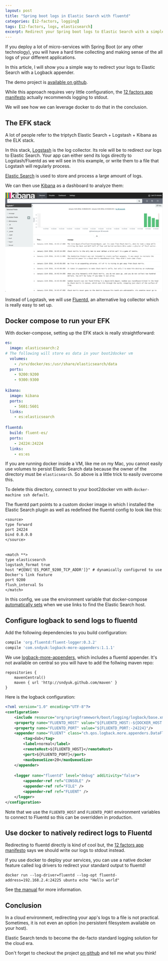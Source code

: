 ```yaml
---
layout: post
title: "Spring boot logs in Elastic Search with fluentd"
categories: [12-factors, logging]
tags: [12-factors, logs, elasticsearch]
excerpt: Redirect your Spring boot logs to Elastic Search with a simple logback appender
---
```


If you deploy a lot of micro-services with Spring Boot (or any other technology),
you will have a hard time collecting and making sense of the all logs of your different
applications.

In this article, I will show you a simple way to redirect your logs to Elastic Search
with a Logback appender.

The demo project is [available on github](https://github.com/geowarin/fluentd-boot).

While this approach requires very little configuration, the [12 factors app manifesto](http://12factor.net/logs) actually recommends logging to stdout.

We will see how we can leverage docker to do that in the conclusion.

## The EFK stack

A lot of people refer to the triptych Elastic Search + Logstash + Kibana as the ELK
stack.

In this stack, [Logstash](https://www.elastic.co/products/logstash) is the log collector. Its role will be to redirect our
logs to Elastic Search.
Your app can either send its logs directly to Logstash/Fluentd as we will see in this example,
or write them to a file that Logstash will regularly process.

[Elastic Search](https://www.elastic.co/products/elasticsearch) is used to store and process a large amount of logs.

We can then use [Kibana](https://www.elastic.co/products/kibana) as a dashboard to analyze them:

![Kibana](/assets/images/articles/2016-01-kibana.png "Kibana")

Instead of Logstash, we will use [Fluentd](http://www.fluentd.org/), an alternative log collector which is really
easy to set up.

## Docker compose to run your EFK

With docker-compose, setting up the EFK stack is really straightforward:

```yaml
es:
  image: elasticsearch:2
# The following will store es data in your boot2docker vm
  volumes:
    - /srv/docker/es:/usr/share/elasticsearch/data
  ports:
    - 9200:9200
    - 9300:9300

kibana:
  image: kibana
  ports:
    - 5601:5601
  links:
    - es:elasticsearch

fluentd:
  build: fluent-es/
  ports:
    - 24224:24224
  links:
    - es:es
```

If you are running docker inside a VM, like me on my Mac, you cannot easily use volumes to
persist Elastic Search data because the owner of the directory must be `elasticsearch`.
So above is a little trick to easily overcome this.

To delete this directory, connect to your boot2docker vm with `docker-machine ssh default`.

The fluentd part points to a custom docker image in which I installed the Elastic
Search plugin as well as redefined the fluentd config to look like this:

```
<source>
type forward
port 24224
bind 0.0.0.0
</source>


<match **>
type elasticsearch
logstash_format true
host "#{ENV['ES_PORT_9200_TCP_ADDR']}" # dynamically configured to use Docker's link feature
port 9200
flush_interval 5s
</match>
```

In this config, we use the environment variable that docker-compose [automatically
sets](https://docs.docker.com/compose/env/) when we use links to find the Elastic
Search host.

## Configure logback to send logs to fluentd

Add the following dependencies to you build configuration:

```groovy
compile 'org.fluentd:fluent-logger:0.3.2'
compile 'com.sndyuk:logback-more-appenders:1.1.1'
```

We use [logback-more-appenders](https://github.com/sndyuk/logback-more-appenders), which
includes a fluentd appender.
It's not available on central so you will have to add the follwing maven repo:

```
repositories {
    mavenCentral()
    maven { url 'http://sndyuk.github.com/maven' }
}
```

Here is the logback configuration:

```xml
<?xml version="1.0" encoding="UTF-8"?>
<configuration>
    <include resource="org/springframework/boot/logging/logback/base.xml"/>
    <property name="FLUENTD_HOST" value="${FLUENTD_HOST:-${DOCKER_HOST:-localhost}}"/>
    <property name="FLUENTD_PORT" value="${FLUENTD_PORT:-24224}"/>
    <appender name="FLUENT" class="ch.qos.logback.more.appenders.DataFluentAppender">
        <tag>dab</tag>
        <label>normal</label>
        <remoteHost>${FLUENTD_HOST}</remoteHost>
        <port>${FLUENTD_PORT}</port>
        <maxQueueSize>20</maxQueueSize>
    </appender>

    <logger name="fluentd" level="debug" additivity="false">
        <appender-ref ref="CONSOLE" />
        <appender-ref ref="FILE" />
        <appender-ref ref="FLUENT" />
    </logger>
</configuration>
```

Note that we use the `FLUENTD_HOST` and `FLUENTD_PORT` environment variables
to connect to Fluentd so this can be overridden in production.

## Use docker to natively redirect logs to Fluentd

Redirecting to fluentd directly is kind of cool but, the [12 factors app manifesto](http://12factor.net/logs)
says we should write our logs to stdout instead.

If you use docker to deploy your services, you can use a native docker feature called
log drivers to redirect your standard output to fluentd!

```
docker run --log-driver=fluentd --log-opt fluentd-address=192.168.2.4:24225 ubuntu echo "Hello world"
```

See [the manual](http://www.fluentd.org/guides/recipes/docker-logging) for more information.

## Conclusion

In a cloud environment, redirecting your app's logs to a file is not practical.
Sometimes, it is not even an option (no persistent filesystem available on your host).

Elastic Search tends to become the de-facto standard logging solution for the
cloud era.

Don't forget to checkout the project [on github](https://github.com/geowarin/fluentd-boot)
and tell me what you think!
